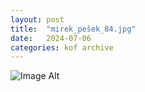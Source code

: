 ```yaml
---
layout:	post
title:	"mirek_pešek_84.jpg"
date:	2024-07-06
categories:	kof archive
---
```


![Image Alt](https://k0f.github.io/assets/mirek_pešek_84.jpg)